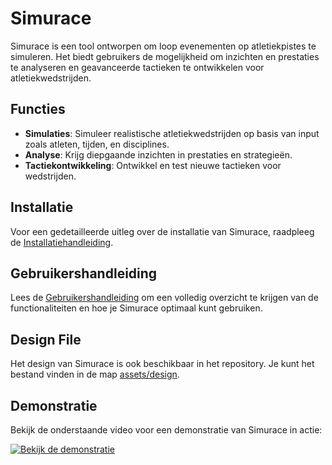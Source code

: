 # Simurace

Simurace is een tool ontworpen om loop evenementen op atletiekpistes te simuleren. Het biedt gebruikers de mogelijkheid om inzichten en prestaties te analyseren en geavanceerde tactieken te ontwikkelen voor atletiekwedstrijden.

## Functies
- **Simulaties**: Simuleer realistische atletiekwedstrijden op basis van input zoals atleten, tijden, en disciplines.
- **Analyse**: Krijg diepgaande inzichten in prestaties en strategieën.
- **Tactiekontwikkeling**: Ontwikkel en test nieuwe tactieken voor wedstrijden.

## Installatie
Voor een gedetailleerde uitleg over de installatie van Simurace, raadpleeg de [Installatiehandleiding](INSTALATION-MANUAL.md).

## Gebruikershandleiding
Lees de [Gebruikershandleiding](USER-MANUAL.md) om een volledig overzicht te krijgen van de functionaliteiten en hoe je Simurace optimaal kunt gebruiken.

## Design File
Het design van Simurace is ook beschikbaar in het repository. Je kunt het bestand vinden in de map [assets/design](assets/design/). 

## Demonstratie
Bekijk de onderstaande video voor een demonstratie van Simurace in actie:

[![Bekijk de demonstratie](https://img.youtube.com/vi/Y6HVYu0-Gkg/0.jpg)](https://www.youtube.com/watch?v=Y6HVYu0-Gkg&t=1485s)
